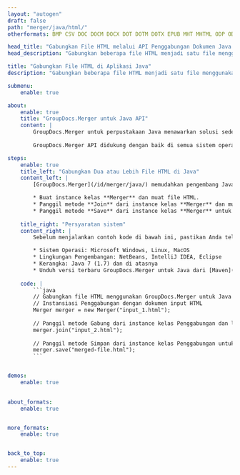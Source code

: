 ```yaml
---
layout: "autogen"
draft: false
path: "merger/java/html/"
otherformats: BMP CSV DOC DOCM DOCX DOT DOTM DOTX EPUB MHT MHTML ODP ODS ODT OTP OTT PDF PNG POTM POTX PPS PPSM PPSX PPT PPTM PPTX PS RTF TEX TIF TIFF TSV TXT VDX VSDM VSDX VSSM VSSX VSTM VSTX VSX VTX XLAM XLS XLSB XLSM XLSX XLT XLTM XLTX XPS

head_title: "Gabungkan File HTML melalui API Penggabungan Dokumen Java & J2SE"
head_description: "Gabungkan beberapa file HTML menjadi satu file menggunakan API penggabungan dokumen Java dengan semua data, gaya, dan pemformatan sebagai dokumen sumber."

title: "Gabungkan File HTML di Aplikasi Java"
description: "Gabungkan beberapa file HTML menjadi satu file menggunakan API penggabungan dokumen Java. Gabungkan halaman atau rentang halaman yang dipilih dari berbagai dokumen sumber menjadi satu dokumen hasil dengan semua data, gaya, dan pemformatan sebagai dokumen sumber."

submenu:
    enable: true

about:
    enable: true
    title: "GroupDocs.Merger untuk Java API"
    content: |
        GroupDocs.Merger untuk perpustakaan Java menawarkan solusi sederhana untuk menggabungkan & membagi dengan aman antara berbagai format dokumen termasuk PDF, Microsoft Office (Word, Excel, PowerPoint, OneNote), OpenDocument, HTML, gambar dan banyak lainnya dalam aplikasi .NET. Dengan menambahkan hanya beberapa baris kode, lakukan beberapa operasi dokumen seperti memindahkan, menghapus, memutar, menukar, mengekstrak, atau mengubah orientasi halaman di dalam dokumen. API penggabungan dokumen juga mendukung pratinjau halaman dokumen sebagai gambar untuk menganalisis struktur dokumen, pemformatan, dan konten pada halaman.
        
        GroupDocs.Merger API didukung dengan baik di semua sistem operasi utama dan versi Java termasuk J2SE 7.0 (1.7), J2SE 8.0 (1.8) dan Java 10.

steps:
    enable: true
    title_left: "Gabungkan Dua atau Lebih File HTML di Java"
    content_left: |
        [GroupDocs.Merger](/id/merger/java/) memudahkan pengembang Java untuk menggabungkan beberapa file HTML dengan menerapkan beberapa langkah mudah.

        * Buat instance kelas **Merger** dan muat file HTML.
        * Panggil metode **Join** dari instance kelas **Merger** dan muat file HTML lainnya.
        * Panggil metode **Save** dari instance kelas **Merger** untuk menyimpan dokumen yang digabungkan.
        
    title_right: "Persyaratan sistem"
    content_right: |
        Sebelum menjalankan contoh kode di bawah ini, pastikan Anda telah menginstal prasyarat berikut di sistem Anda.

        * Sistem Operasi: Microsoft Windows, Linux, MacOS
        * Lingkungan Pengembangan: NetBeans, IntelliJ IDEA, Eclipse
        * Kerangka: Java 7 (1.7) dan di atasnya
        * Unduh versi terbaru GroupDocs.Merger untuk Java dari [Maven](https://repository.groupdocs.com/webapp/#/artifacts/browse/tree/General/repo/com/groupdocs/groupdocs-merger)
        
    code: |
        ```java
        // Gabungkan file HTML menggunakan GroupDocs.Merger untuk Java API
        // Instansiasi Penggabungan dengan dokumen input HTML
        Merger merger = new Merger("input_1.html");
        
        // Panggil metode Gabung dari instance kelas Penggabungan dan lewati jalur dokumen sumber kedua
        merger.join("input_2.html");
            
        // Panggil metode Simpan dari instance kelas Penggabungan untuk menyimpan dokumen yang digabungkan
        merger.save("merged-file.html");        
        ```        


demos:
    enable: true
        

about_formats:
    enable: true


more_formats:
    enable: true


back_to_top:
    enable: true
---
```


